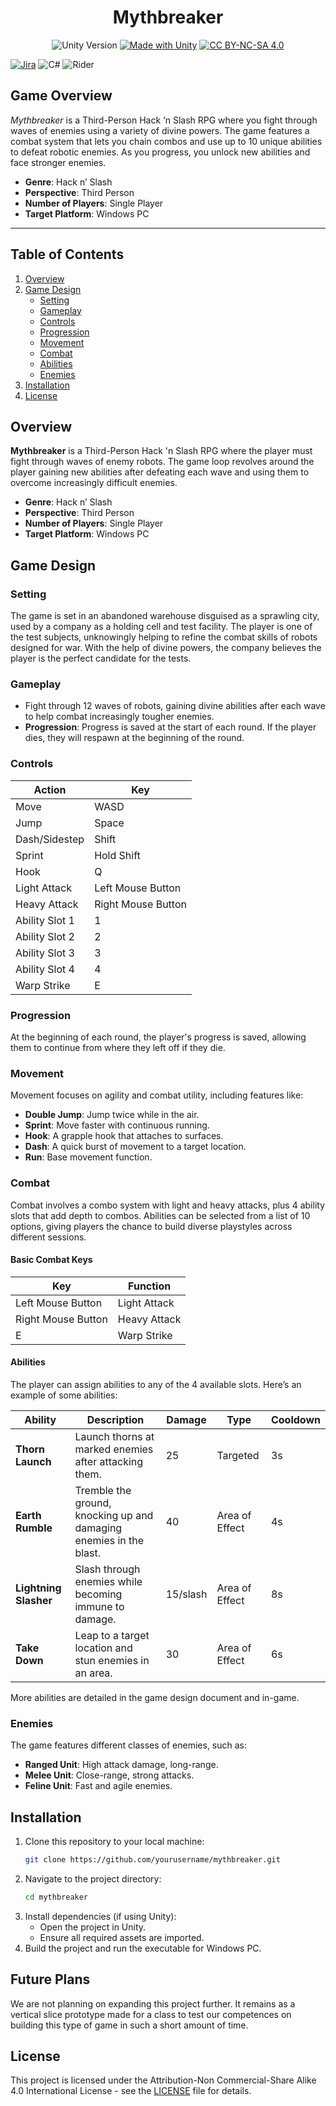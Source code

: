 <div align="center">
  
# Mythbreaker

  ![Unity Version](https://img.shields.io/badge/Unity-2022.3.10f1-blue)
[![Made with Unity](https://img.shields.io/badge/Made%20with-Unity-57b9d3.svg?style=flat&logo=unity)](https://unity3d.com)
[![CC BY-NC-SA 4.0](https://img.shields.io/badge/License-CC%20BY--NC--SA%204.0-lightgrey.svg)](http://creativecommons.org/licenses/by-nc-sa/4.0/)

</div>

[![Jira](https://img.shields.io/badge/Jira-0052CC?style=for-the-badge&logo=Jira&logoColor=white)](https://ateliergroupname.atlassian.net/jira/software/projects/SCRUM/boards/1/timeline?shared=&atlOrigin=eyJpIjoiMWMzYjUwN2NjNzE5NGJhMDhkMzRjNzQ3NGYzM2VjM2YiLCJwIjoiaiJ9)
![C#](https://img.shields.io/badge/c%23-%23239120.svg?style=for-the-badge&logo=c-sharp&logoColor=white)
![Rider](https://img.shields.io/badge/Rider-000000.svg?style=for-the-badge&logo=Rider&logoColor=white&color=black&labelColor=crimson)

## Game Overview

*Mythbreaker* is a Third-Person Hack ‘n Slash RPG where you fight through waves of enemies using a variety of divine powers. The game features a combat system that lets you chain combos and use up to 10 unique abilities to defeat robotic enemies. As you progress, you unlock new abilities and face stronger enemies.

- **Genre**: Hack n’ Slash
- **Perspective**: Third Person
- **Number of Players**: Single Player
- **Target Platform**: Windows PC

---

## Table of Contents
1. [Overview](#overview)
2. [Game Design](#game-design)
   - [Setting](#setting)
   - [Gameplay](#gameplay)
   - [Controls](#controls)
   - [Progression](#progression)
   - [Movement](#movement)
   - [Combat](#combat)
   - [Abilities](#abilities)
   - [Enemies](#enemies)
3. [Installation](#installation)
6. [License](#license)

## Overview
**Mythbreaker** is a Third-Person Hack 'n Slash RPG where the player must fight through waves of enemy robots. The game loop revolves around the player gaining new abilities after defeating each wave and using them to overcome increasingly difficult enemies.

- **Genre**: Hack n’ Slash
- **Perspective**: Third Person
- **Number of Players**: Single Player
- **Target Platform**: Windows PC

## Game Design

### Setting
The game is set in an abandoned warehouse disguised as a sprawling city, used by a company as a holding cell and test facility. The player is one of the test subjects, unknowingly helping to refine the combat skills of robots designed for war. With the help of divine powers, the company believes the player is the perfect candidate for the tests.

### Gameplay
- Fight through 12 waves of robots, gaining divine abilities after each wave to help combat increasingly tougher enemies.
- **Progression**: Progress is saved at the start of each round. If the player dies, they will respawn at the beginning of the round.

### Controls

|Action |	Key|
| -------------------- | ------------------ |
Move	|WASD
Jump	|Space
Dash/Sidestep	|Shift
Sprint	|Hold Shift
Hook	|Q
Light Attack	|Left Mouse Button
Heavy Attack	|Right Mouse Button
Ability Slot 1	|1
Ability Slot 2	|2
Ability Slot 3	|3
Ability Slot 4	|4
Warp Strike	|E

### Progression
At the beginning of each round, the player's progress is saved, allowing them to continue from where they left off if they die.

### Movement
Movement focuses on agility and combat utility, including features like:
- **Double Jump**: Jump twice while in the air.
- **Sprint**: Move faster with continuous running.
- **Hook**: A grapple hook that attaches to surfaces.
- **Dash**: A quick burst of movement to a target location.
- **Run**: Base movement function.

### Combat
Combat involves a combo system with light and heavy attacks, plus 4 ability slots that add depth to combos. Abilities can be selected from a list of 10 options, giving players the chance to build diverse playstyles across different sessions.

#### Basic Combat Keys
| Key                  | Function           |
| -------------------- | ------------------ |
| Left Mouse Button     | Light Attack       |
| Right Mouse Button    | Heavy Attack       |
| E                     | Warp Strike        |

#### Abilities
The player can assign abilities to any of the 4 available slots. Here’s an example of some abilities:

| Ability               | Description                                                           | Damage | Type            | Cooldown |
| --------------------- | --------------------------------------------------------------------- | ------ | --------------- | -------- |
| **Thorn Launch**       | Launch thorns at marked enemies after attacking them.                 | 25     | Targeted        | 3s       |
| **Earth Rumble**       | Tremble the ground, knocking up and damaging enemies in the blast.    | 40     | Area of Effect  | 4s       |
| **Lightning Slasher**  | Slash through enemies while becoming immune to damage.                | 15/slash | Area of Effect | 8s       |
| **Take Down**          | Leap to a target location and stun enemies in an area.                | 30     | Area of Effect  | 6s       |

More abilities are detailed in the game design document and in-game.

### Enemies
The game features different classes of enemies, such as:
- **Ranged Unit**: High attack damage, long-range.
- **Melee Unit**: Close-range, strong attacks.
- **Feline Unit**: Fast and agile enemies.

## Installation
1. Clone this repository to your local machine:
   ```bash
   git clone https://github.com/yourusername/mythbreaker.git
   ```
2. Navigate to the project directory:
   ```bash
   cd mythbreaker
   ```
3. Install dependencies (if using Unity):
   - Open the project in Unity.
   - Ensure all required assets are imported.
4. Build the project and run the executable for Windows PC.

## Future Plans
We are not planning on expanding this project further. It remains as a vertical slice prototype made for a class to test our competences on building this type of game in such a short amount of time.

## License
This project is licensed under the Attribution-Non Commercial-Share Alike 4.0 International License - see the [LICENSE](LICENSE.md) file for details.
